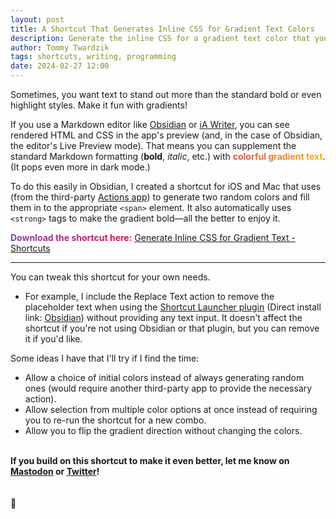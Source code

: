 ```yaml
---
layout: post
title: A Shortcut That Generates Inline CSS for Gradient Text Colors
description: Generate the inline CSS for a gradient text color that you can use in any text editor that supports it.
author: Tommy Twardzik
tags: shortcuts, writing, programming
date: 2024-02-27 12:00
---
```



Sometimes, you want text to stand out more than the standard bold or even highlight styles. Make it fun with gradients!

If you use a Markdown editor like <a href="https://obsidian.md/" target="_blank" rel="noopener noreferrer">Obsidian</a> or <a href="https://apps.apple.com/app/ia-writer/id775737590" target="_blank" rel="noopener noreferrer">iA Writer</a>, you can see rendered HTML and CSS in the app's preview (and, in the case of Obsidian, the editor's Live Preview mode). That means you can supplement the standard Markdown formatting (**bold**, _italic_, etc.) with <span style="background: linear-gradient(to left, #ffb000 0%, #dd4c4f 100%); -webkit-background-clip: text; -webkit-text-fill-color: transparent; display: inline-block"><strong>colorful gradient text</strong></span>. (It pops even more in dark mode.)

To do this easily in Obsidian, I created a shortcut for iOS and Mac that uses  (from the third-party [Actions app](https://apps.apple.com/app/actions/id1586435171)) to generate two random colors and fill them in to the appropriate `<span>` element. It also automatically uses `<strong>` tags to make the gradient bold—all the better to enjoy it.

<span style="background: linear-gradient(to right, #8943a5 0%, #e80b51 100%); -webkit-background-clip: text; -webkit-text-fill-color: transparent; display: inline-block"><strong>Download the shortcut here:</strong></span> [Generate Inline CSS for Gradient Text - Shortcuts](https://www.icloud.com/shortcuts/05f59db2df334803ac598a7ef47e078a) 

***

You can tweak this shortcut for your own needs.

- For example, I include the Replace Text action to remove the placeholder text when using the <a href="https://github.com/macstories/obsidian-shortcut-launcher" target="_blank" rel="noopener noreferrer">Shortcut Launcher plugin</a> (Direct install link: <a href="obsidian://show-plugin?id=obsidian-shortcut-launcher">Obsidian</a>) without providing any text input. It doesn't affect the shortcut if you're not using Obsidian or that plugin, but you can remove it if you'd like.

Some ideas I have that I'll try if I find the time:

- Allow a choice of initial colors instead of always generating random ones (would require another third-party app to provide the necessary action).
- Allow selection from multiple color options at once instead of requiring you to re-run the shortcut for a new combo.
- Allow you to flip the gradient direction without changing the colors.

<br>
<strong>If you build on this shortcut to make it even better, let me know on <a href="https://mstdn.social/@ttwardz" target="_blank" rel="noopener noreferrer">Mastodon</a> or <a href="https://twitter.com/ttwardz" target="_blank" rel="noopener noreferrer">Twitter</a>!</strong>

<br>
<br>
<br>
📱
